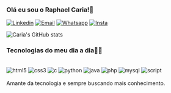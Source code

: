 
### Olá eu sou o Raphael Caria!👋
[![Linkedin](https://img.shields.io/badge/LinkedIn-0077B5?style=for-the-badge&logo=linkedin&logoColor=white)](https://www.linkedin.com/in/raphael-caria-81a730223/)
[![Email](https://img.shields.io/badge/Gmail-D14836?style=for-the-badge&logo=gmail&logoColor=white)](https://rstcaria19@gmail.com)
[![Whatsapp](https://img.shields.io/badge/WhatsApp-25D366?style=for-the-badge&logo=whatsapp&logoColor=white)](https://wa.me/5511994916897)
[![Insta](https://img.shields.io/badge/Instagram-E4405F?style=for-the-badge&logo=instagram&logoColor=white)](https://instagram.com/raphacaria?utm_source=qr&igshid=NGExMmI2YTkyZg%3D%3D)

![Caria's GitHub stats](https://github-readme-stats.vercel.app/api?username=RaphaelCaria&show_icons=true&theme=radical)
### Tecnologias do meu dia a dia👨‍💻

<div style="display: inline_block"></br>
    <img aling= "center" alt="html5" src="https://img.shields.io/badge/HTML5-E34F26?style=for-the-badge&logo=html5&logoColor=white"/>
    <img aling= "center" alt="css3" src="https://img.shields.io/badge/CSS3-1572B6?style=for-the-badge&logo=css3&logoColor=white"/>
    <img aling= "center" alt="c" src="https://img.shields.io/badge/C%23-239120?style=for-the-badge&logo=c-sharp&logoColor=white"/>
    <img aling= "center" alt="python" src="https://img.shields.io/badge/Python-3776AB?style=for-the-badge&logo=python&logoColor=white"/>
    <img aling= "center" alt="java" src="https://img.shields.io/badge/Java-ED8B00?style=for-the-badge&logo=openjdk&logoColor=white"/>
    <img aling= "center" alt="php" src="https://img.shields.io/badge/PHP-777BB4?style=for-the-badge&logo=php&logoColor=white"/>
    <img aling= "center" alt="mysql" src="https://img.shields.io/badge/MySQL-00000F?style=for-the-badge&logo=mysql&logoColor=white"/>
    <img aling= "center" alt="script" src="https://img.shields.io/badge/JavaScript-F7DF1E?style=for-the-badge&logo=javascript&logoColor=black"/>
</div></br>
Amante da tecnologia e sempre buscando mais conhecimento.
